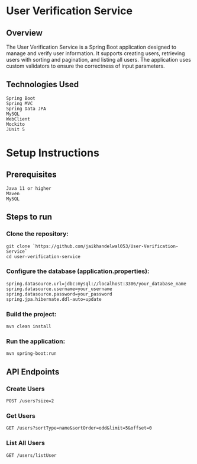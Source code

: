 # User Verification Service

## Overview
The User Verification Service is a Spring Boot application designed to manage and verify user information. It supports creating users, retrieving users with sorting and pagination, and listing all users. The application uses custom validators to ensure the correctness of input parameters.
## Technologies Used
    Spring Boot
    Spring MVC
    Spring Data JPA
    MySQL
    WebClient
    Mockito
    JUnit 5

# Setup Instructions

## Prerequisites
    Java 11 or higher
    Maven
    MySQL

## Steps to run 

### Clone the repository:
    git clone `https://github.com/jaikhandelwal053/User-Verification-Service`
    cd user-verification-service

### Configure the database (application.properties):
    spring.datasource.url=jdbc:mysql://localhost:3306/your_database_name
    spring.datasource.username=your_username
    spring.datasource.password=your_password
    spring.jpa.hibernate.ddl-auto=update

### Build the project:
    mvn clean install

### Run the application:
    mvn spring-boot:run


## API Endpoints

### Create Users
    POST /users?size=2
### Get Users
    GET /users?sortType=name&sortOrder=odd&limit=5&offset=0
### List All Users
    GET /users/listUser
